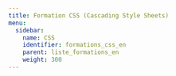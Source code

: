 ```yaml
---
title: Formation CSS (Cascading Style Sheets)
menu:
  sidebar:
    name: CSS
    identifier: formations_css_en
    parent: liste_formations_en
    weight: 300
---
```

